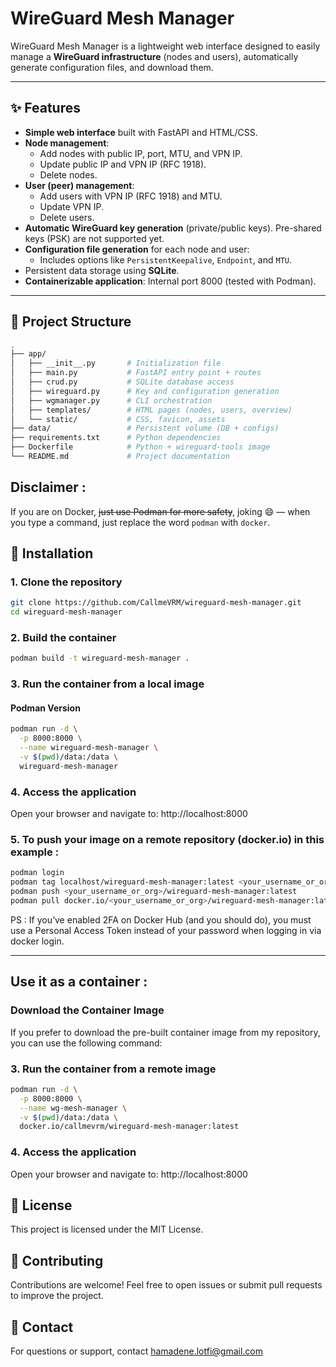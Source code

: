 # WireGuard Mesh Manager

WireGuard Mesh Manager is a lightweight web interface designed to easily manage a **WireGuard infrastructure** (nodes and users), automatically generate configuration files, and download them.

---

## ✨ Features

- **Simple web interface** built with FastAPI and HTML/CSS.
- **Node management**:
  - Add nodes with public IP, port, MTU, and VPN IP.
  - Update public IP and VPN IP (RFC 1918).
  - Delete nodes.
- **User (peer) management**:
  - Add users with VPN IP (RFC 1918) and MTU.
  - Update VPN IP.
  - Delete users.
- **Automatic WireGuard key generation** (private/public keys). Pre-shared keys (PSK) are not supported yet.
- **Configuration file generation** for each node and user:
  - Includes options like `PersistentKeepalive`, `Endpoint`, and `MTU`.
- Persistent data storage using **SQLite**.
- **Containerizable application**: Internal port 8000 (tested with Podman).

---

## 📂 Project Structure
```bash
.
├── app/
│   ├── __init__.py       # Initialization file
│   ├── main.py           # FastAPI entry point + routes
│   ├── crud.py           # SQLite database access
│   ├── wireguard.py      # Key and configuration generation
│   ├── wgmanager.py      # CLI orchestration
│   ├── templates/        # HTML pages (nodes, users, overview)
│   └── static/           # CSS, favicon, assets
├── data/                 # Persistent volume (DB + configs)
├── requirements.txt      # Python dependencies
├── Dockerfile            # Python + wireguard-tools image
└── README.md             # Project documentation
```

## Disclaimer : 
If you are on Docker, ~~just use Podman for more safety~~, joking 😄 — when you type a command, just replace the word `podman` with `docker`.

## 🚀 Installation

### 1. Clone the repository

```bash
git clone https://github.com/CallmeVRM/wireguard-mesh-manager.git
cd wireguard-mesh-manager
```

### 2. Build the container
```bash
podman build -t wireguard-mesh-manager .
```

### 3. Run the container from a local image

#### Podman Version
```bash
podman run -d \
  -p 8000:8000 \
  --name wireguard-mesh-manager \
  -v $(pwd)/data:/data \
  wireguard-mesh-manager
```

### 4. Access the application
Open your browser and navigate to: http://localhost:8000

### 5. To push your image on a remote repository (docker.io) in this example :
```bash
podman login
podman tag localhost/wireguard-mesh-manager:latest <your_username_or_org>/wireguard-mesh-manager:latest
podman push <your_username_or_org>/wireguard-mesh-manager:latest
podman pull docker.io/<your_username_or_org>/wireguard-mesh-manager:latest
```
PS : If you’ve enabled 2FA on Docker Hub (and you should do), you must use a Personal Access Token instead of your password when logging in via docker login.

---

## Use it as a container :
### Download the Container Image
If you prefer to download the pre-built container image from my repository, you can use the following command:

### 3. Run the container from a remote image

```bash
podman run -d \
  -p 8000:8000 \
  --name wg-mesh-manager \
  -v $(pwd)/data:/data \
  docker.io/callmevrm/wireguard-mesh-manager:latest
```

### 4. Access the application
Open your browser and navigate to: http://localhost:8000


## 📜 License
This project is licensed under the MIT License.


## 🤝 Contributing
Contributions are welcome! Feel free to open issues or submit pull requests to improve the project.

##  📧 Contact
For questions or support, contact hamadene.lotfi@gmail.com

